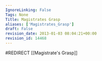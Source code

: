 ```yaml
---
IgnoreLinking: False
Tags: None
Title: Magistrates Grasp
aliases: ['Magistrates_Grasp']
draft: False
revision_date: 2013-01-03 08:04:21+00:00
revision_id: 14468
---
```


#REDIRECT [[Magistrate's Grasp]]